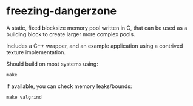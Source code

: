 freezing-dangerzone
===================

A static, fixed blocksize memory pool written in C, that can be used as a
building block to create larger more complex pools.

Includes a C++ wrapper, and an example application using a contrived texture
implementation.

Should build on most systems using:

  `make`

If available, you can check memory leaks/bounds:

  `make valgrind`
